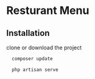 
# Resturant Menu


## Installation

clone or download the project

```bash
  composer update
```
```bash
  php artisan serve
```
